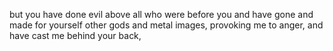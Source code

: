 but you have done evil above all who were before you and have gone and made for yourself other gods and metal images, provoking me to anger, and have cast me behind your back,

